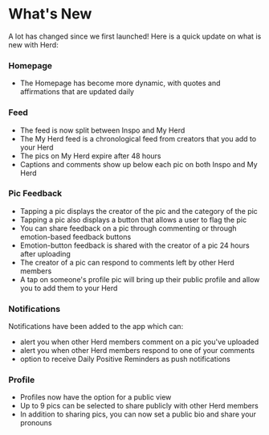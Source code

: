# What's New

A lot has changed since we first launched! Here is a quick update on what is new with Herd:

### Homepage
 - The Homepage has become more dynamic, with quotes and affirmations that are updated daily

### Feed
 - The feed is now split between Inspo and My Herd
 - The My Herd feed is a chronological feed from creators that you add to your Herd
 - The pics on My Herd expire after 48 hours
 - Captions and comments show up below each pic on both Inspo and My Herd

### Pic Feedback
 - Tapping a pic displays the creator of the pic and the category of the pic
 - Tapping a pic also displays a button that allows a user to flag the pic
 - You can share feedback on a pic through commenting or through emotion-based feedback buttons
 - Emotion-button feedback is shared with the creator of a pic 24 hours after uploading
 - The creator of a pic can respond to comments left by other Herd members
 - A tap on someone's profile pic will bring up their public profile and allow you to add them to your Herd

### Notifications
 Notifications have been added to the app which can:
 - alert you when other Herd members comment on a pic you've uploaded
 - alert you when other Herd members respond to one of your comments
 - option to receive Daily Positive Reminders as push notifications

### Profile
 - Profiles now have the option for a public view
 - Up to 9 pics can be selected to share publicly with other Herd members
 - In addition to sharing pics, you can now set a public bio and share your pronouns
